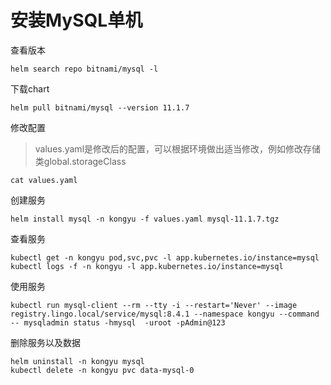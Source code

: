 # 安装MySQL单机

查看版本

```
helm search repo bitnami/mysql -l
```

下载chart

```
helm pull bitnami/mysql --version 11.1.7
```

修改配置

> values.yaml是修改后的配置，可以根据环境做出适当修改，例如修改存储类global.storageClass

```
cat values.yaml
```

创建服务

```shell
helm install mysql -n kongyu -f values.yaml mysql-11.1.7.tgz
```

查看服务

```shell
kubectl get -n kongyu pod,svc,pvc -l app.kubernetes.io/instance=mysql
kubectl logs -f -n kongyu -l app.kubernetes.io/instance=mysql
```

使用服务

```
kubectl run mysql-client --rm --tty -i --restart='Never' --image  registry.lingo.local/service/mysql:8.4.1 --namespace kongyu --command -- mysqladmin status -hmysql  -uroot -pAdmin@123
```

删除服务以及数据

```
helm uninstall -n kongyu mysql
kubectl delete -n kongyu pvc data-mysql-0
```

